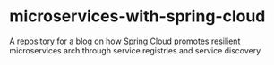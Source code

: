 # microservices-with-spring-cloud
A repository for a blog on how Spring Cloud promotes resilient microservices arch through service registries and service discovery
